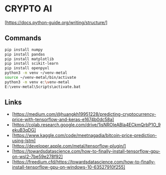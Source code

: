 # CRYPTO AI

[https://docs.python-guide.org/writing/structure/]

## Commands

```bash
pip install numpy
pip install pandas
pip install matplotlib
pip install scikit-learn
pip install openpyxl
python3 -m venv ~/venv-metal
source ~/venv-metal/bin/activate
python3 -m venv e:\venv-metal
E:\venv-metal\Scripts\activate.bat
```

## Links

- [https://medium.com/@huangkh19951228/predicting-cryptocurrency-price-with-tensorflow-and-keras-e1674b0dc58a]
- [https://colab.research.google.com/drive/1isNROIeABla4ECkmQrbP1O_9ekuB3qDG]
- [https://www.kaggle.com/code/meetnagadia/bitcoin-price-prediction-using-lstm]
- [https://developer.apple.com/metal/tensorflow-plugin/]
- [https://towardsdatascience.com/how-to-finally-install-tensorflow-gpu-on-wsl2-7be59e278f92]
- [https://freedium.cfd/https://towardsdatascience.com/how-to-finally-install-tensorflow-gpu-on-windows-10-63527910f255]
